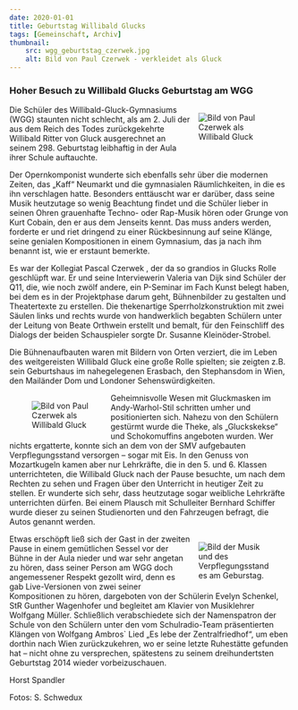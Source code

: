 ```yaml
---
date: 2020-01-01
title: Geburtstag Willibald Glucks
tags: [Gemeinschaft, Archiv]
thumbnail: 
    src: wgg_geburtstag_czerwek.jpg
    alt: Bild von Paul Czerwek - verkleidet als Gluck
---
```

<h3>
    Hoher Besuch zu Willibald Glucks Geburtstag am WGG
</h3>

<figure style="float: right; margin-left: 15px; width: 25%; margin-bottom: 15px">
    <img src ="images/wgg_geburtstag_czerwek2.jpg" alt="Bild von Paul Czerwek als Willibald Gluck"></img>
</figure>

Die Schüler des Willibald-Gluck-Gymnasiums (WGG) staunten nicht schlecht, als am 2. Juli der aus dem Reich des Todes zurückgekehrte 
Willibald Ritter von Gluck ausgerechnet an seinem 298. Geburtstag leibhaftig in der Aula ihrer Schule auftauchte.

Der Opernkomponist wunderte sich ebenfalls sehr über die modernen Zeiten, das „Kaff“ Neumarkt und die gymnasialen Räumlichkeiten, in 
die es ihn verschlagen hatte. Besonders enttäuscht war er darüber, dass seine Musik heutzutage so wenig Beachtung findet und die Schüler 
lieber in seinen Ohren grauenhafte Techno- oder Rap-Musik hören oder Grunge von Kurt Cobain, den er aus dem Jenseits kennt. Das muss anders 
werden, forderte er und riet dringend zu einer Rückbesinnung auf seine Klänge, seine genialen Kompositionen in einem Gymnasium, das ja nach 
ihm benannt ist, wie er erstaunt bemerkte.

Es war der Kollegiat Pascal Czerwek , der da so grandios in Glucks Rolle geschlüpft war. Er und seine Interviewerin Valeria van Dijk 
sind Schüler der Q11, die, wie noch zwölf andere, ein P-Seminar im Fach Kunst belegt haben, bei dem es in der Projektphase darum geht, 
Bühnenbilder zu gestalten und Theatertexte zu erstellen. Die thekenartige Sperrholzkonstruktion mit zwei Säulen links und rechts wurde von 
handwerklich begabten Schülern unter der Leitung von Beate Orthwein erstellt und bemalt, für den Feinschliff des Dialogs der beiden 
Schauspieler sorgte Dr. Susanne Kleinöder-Strobel.

Die Bühnenaufbauten waren mit Bildern von Orten verziert, die im Leben des weitgereisten Willibald Gluck eine große Rolle spielten; sie 
zeigten z.B. sein Geburtshaus im nahegelegenen Erasbach, den Stephansdom in Wien, den Mailänder Dom und Londoner Sehenswürdigkeiten.


<figure style="float: left; margin-right: 15px; width: 25%; margin-bottom: 15px">
    <img src="images/wgg_geburtstag_czerwek.jpg" alt="Bild von Paul Czerwek als Willibald Gluck"></img>
</figure>

<p>
    Geheimnisvolle Wesen mit Gluckmasken im Andy-Warhol-Stil schritten umher und positionierten sich. Nahezu von den Schülern gestürmt 
    wurde die Theke, als „Gluckskekse“ und Schokomuffins angeboten wurden. Wer nichts ergatterte, konnte sich an dem von der SMV 
    aufgebauten Verpflegungsstand versorgen – sogar mit Eis. In den Genuss von Mozartkugeln kamen aber nur Lehrkräfte, die in den 5. und 6. 
    Klassen unterrichteten, die Willibald Gluck nach der Pause besuchte, um nach dem Rechten zu sehen und Fragen über den Unterricht in 
    heutiger Zeit zu stellen. Er wunderte sich sehr, dass heutzutage sogar weibliche Lehrkräfte unterrichten dürfen. Bei einem Plausch 
    mit Schulleiter Bernhard Schiffer wurde dieser zu seinen Studienorten und den Fahrzeugen befragt, die Autos genannt werden.
</p>

<figure style="float: right; margin-left: 15px; width: 25%; margin-bottom: 15px">
    <img src="images/wgg_geburtstag_verpflegung.jpg" alt="Bild der Musik und des Verpflegungsstandes am Geburstag."></img>
</figure>

<p>
    Etwas erschöpft ließ sich der Gast in der zweiten Pause in einem gemütlichen Sessel vor der Bühne in der Aula nieder und war sehr 
    angetan zu hören, dass seiner Person am WGG doch angemessener Respekt gezollt wird, denn es gab Live-Versionen von zwei seiner 
    Kompositionen zu hören, dargeboten von der Schülerin Evelyn Schenkel, StR Gunther Wagenhofer und begleitet am Klavier von Musiklehrer
    Wolfgang Müller. Schließlich verabschiedete sich der Namenspatron der Schule von den Schülern unter den vom Schulradio-Team 
    präsentierten Klängen von Wolfgang Ambros` Lied „Es lebe der Zentralfriedhof“, um eben dorthin nach Wien zurückzukehren, wo er seine 
    letzte Ruhestätte gefunden hat – nicht ohne zu versprechen, spätestens zu seinem dreihundertsten Geburtstag 2014 wieder vorbeizuschauen.
</p>


<p>
    Horst Spandler
</p>
<p>
    Fotos: S. Schwedux
</p>